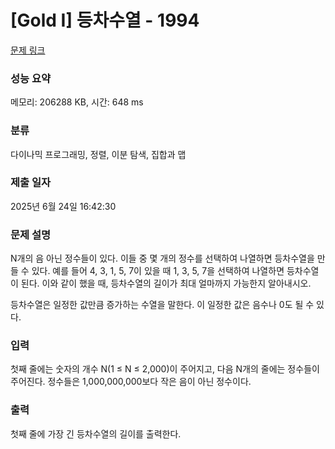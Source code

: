 # [Gold I] 등차수열 - 1994 

[문제 링크](https://www.acmicpc.net/problem/1994) 

### 성능 요약

메모리: 206288 KB, 시간: 648 ms

### 분류

다이나믹 프로그래밍, 정렬, 이분 탐색, 집합과 맵

### 제출 일자

2025년 6월 24일 16:42:30

### 문제 설명

<p>N개의 음 아닌 정수들이 있다. 이들 중 몇 개의 정수를 선택하여 나열하면 등차수열을 만들 수 있다. 예를 들어 4, 3, 1, 5, 7이 있을 때 1, 3, 5, 7을 선택하여 나열하면 등차수열이 된다. 이와 같이 했을 때, 등차수열의 길이가 최대 얼마까지 가능한지 알아내시오.</p>

<p>등차수열은 일정한 값만큼 증가하는 수열을 말한다. 이 일정한 값은 음수나 0도 될 수 있다.</p>

### 입력 

 <p>첫째 줄에는 숫자의 개수 N(1 ≤ N ≤ 2,000)이 주어지고, 다음 N개의 줄에는 정수들이 주어진다. 정수들은 1,000,000,000보다 작은 음이 아닌 정수이다.</p>

### 출력 

 <p>첫째 줄에 가장 긴 등차수열의 길이를 출력한다.</p>

